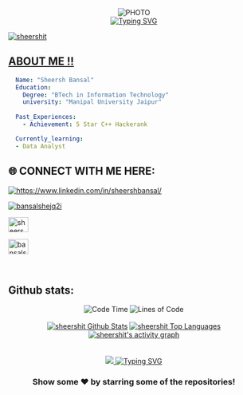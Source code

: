 

<div align="center">
  <img src="https://media3.giphy.com/media/v1.Y2lkPTc5MGI3NjExcHBocTIzN3NnNjlhNWprNnQwc2tmd2UwcmR0ZjNlbDh4eGtkd2MwMyZlcD12MV9pbnRlcm5hbF9naWZfYnlfaWQmY3Q9Zw/f3iwJFOVOwuy7K6FFw/giphy.gif" alt="PHOTO" />

  <br>

  <a href="https://git.io/typing-svg">
    <img src="https://readme-typing-svg.herokuapp.com?font=Sedan+SC&weight=500&duration=5000&pause=700&color=02F769&background=15151500&center=true&vCenter=true&random=false&width=435&lines=Hello!+I'm+Sheersh+Bansal;Aspiring+Data+Analyst;%26+a+AI/ML+enthusiast+" alt="Typing SVG"/></a>

 <br>
  <a href="https://avatars.githubusercontent.com/u/43103163?v=4">

</div>

<p align="left"> <img src="https://komarev.com/ghpvc/?username=sheershit&label=Profile%20views&color=0e75b6&style=flat" alt="sheershit" /> </p>

## ABOUT ME !! 

```yaml
  Name: "Sheersh Bansal"
  Education:
    Degree: "BTech in Information Technology"
    university: "Manipal University Jaipur"
   
  Past_Experiences:
    - Achievement: 5 Star C++ Hackerank

  Currently_learning:
  - Data Analyst

```

## 🌐 CONNECT WITH ME HERE:
<p align="left">
<a href="https://www.linkedin.com/in/sheershbansal/" target="blank"><img align="center" src="https://img.shields.io/badge/LinkedIn-0077B5?style=for-the-badge&logo=linkedin&logoColor=white" alt="https://www.linkedin.com/in/sheershbansal/" /></a>

<a href="https://www.geeksforgeeks.org/user/bansalshejq2i/" target="blank"><img align="center" src="https://img.shields.io/badge/GeeksforGeeks-gray?style=for-the-badge&logo=geeksforgeeks&logoColor=35914c" alt="bansalshejq2i" /></a>

<a href="https://www.codechef.com/users/sheershbansal" target="blank"><img align="center" src="https://cdn.jsdelivr.net/npm/simple-icons@3.1.0/icons/codechef.svg" alt="sheershbansal" height="30" width="40" /></a>

<a href="https://www.hackerrank.com/profile/bansalsheersh991" target="blank"><img align="center" src="https://raw.githubusercontent.com/rahuldkjain/github-profile-readme-generator/master/src/images/icons/Social/hackerrank.svg" alt="bansalsheersh991" height="30" width="40" /></a>

<br>





## Github stats:
<div align="center">
  <img src="http://img.shields.io/badge/Code%20Time-1%2C200%20hrs%2045%20mins-blue" alt="Code Time" />
  <img src="https://img.shields.io/badge/From%20Hello%20World%20I%27ve%20Written-24.7%20million%20lines%20of%20code-blue" alt="Lines of Code" />
</div>
<div align="center">
  <br>
<a href="https://github.com/sheershit/github-readme-stats"><img alt="sheershit Github Stats" src="https://github-readme-stats.vercel.app/api?username=sheershit&show_icons=true&count_private=true&theme=react&hide_border=true&bg_color=0D1117" /></a>
  <a href="https://github.com/sheershit/github-readme-stats"><img alt="sheershit Top Languages" src="https://github-readme-stats.vercel.app/api/top-langs/?username=sheershit&langs_count=8&count_private=true&layout=compact&theme=react&hide_border=true&bg_color=0D1117" /></a>
  <br/>
<a href="https://github.com/sheershit">
  <img alt="sheershit's activity graph" src="https://github-readme-activity-graph.vercel.app/graph?username=sheershit&theme=react-dark" />
</a>
</div>

<br>
<br/>
<div align="center">
   <a href="https://git.io/typing-svg">
      <img src="https://readme-typing-svg.demolab.com?font=Sedan+SC&weight=500&size=30&pause=1000&color=F63024&background=6883FF00&center=true&vCe

        
  <div align="center">
   <a href="https://git.io/typing-svg">
      <img src="https://readme-typing-svg.demolab.com?font=Sedan+SC&weight=500&size=30&pause=1000&color=F63024&background=6883FF00&center=true&vCenter=true&random=false&width=435&lines=Thanks+For+Visiting+!" alt="Typing SVG" />
   </a>
   
   <h3>Show some ❤️ by starring some of the repositories!</h3>
</div>
